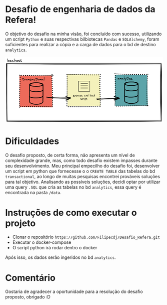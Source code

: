 # Desafio de engenharia de dados da Refera!
O objetivo do desafio na minha visão, foi concluído com sucesso, utilizando um script `Python` e suas respectivas bilbiotecas `Pandas` e `SQLAlchemy`, foram suficientes para realizar a cópia e a carga de dados para o bd de destino `analytics`.

![Infra dos banco de dados](fluxo.png)

# Dificuldades
O desafio proposto, de certa forma, não apresenta um nível de complexidade grande, mas, como todo desafio existem impasses durante seu desenvolvimento. Meu principal empecilho do desafio foi, desenvolver um script em python que fornecesse o o `CREATE TABLE` das tabelas do bd `transactional`, ao longo de muitas pesquisas encontrei prováveis soluções para tal objetivo. Analisando as possíveis soluções, decidi optar por utilizar uma query `.SQL` que cria as tabelas no bd `analytics`, essa query é encontrada na pasta `/data`.

# Instruções de como executar o projeto
- Clonar o repositório `https://github.com/Filipecdj/Desafio_Refera.git`
- Executar o docker-compose
- O script python irá rodar dentro o docker

Após isso, os dados serão ingeridos no bd `analytics`.

# Comentário
Gostaria de agradecer a oportunidade para a resolução do desafio proposto, obrigado :D